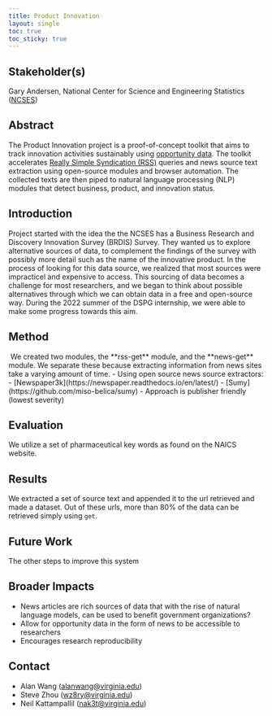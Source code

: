 ```yaml
---
title: Product Innovation
layout: single
toc: true
toc_sticky: true
---
```


## Stakeholder(s)
Gary Andersen, National Center for Science and Engineering Statistics ([NCSES](https://ncses.nsf.gov/)) 

## Abstract
The Product Innovation project is a proof-of-concept toolkit that aims to track innovation activities sustainably using
[opportunity data](https://hdsr.mitpress.mit.edu/pub/hnptx6lq/release/10). The toolkit accelerates [Really Simple Syndication (RSS)](https://en.wikipedia.org/wiki/RSS) queries and news
source text extraction using open-source modules and browser automation. The collected texts
are then piped to natural language processing (NLP) modules that detect business, product,
and innovation status.

## Introduction
Project started with the idea the the NCSES has a Business Research and Discovery Innovation Survey (BRDIS) Survey. They wanted us to explore alternative sources of data, to complement the findings of the survey with possibly more detail such as the name of the innovative product. In the process of looking for this data source, we realized that most sources were impracticel and expensive to access. This sourcing of data becomes a challenge for most researchers, and we began to think about possible alternatives through which we can obtain data in a free and open-source way. During the 2022 summer of the DSPG internship, we were able to make some progress towards this aim.

## Method
<img src="https://lucid.app/publicSegments/view/e1fac901-5124-444a-9fbd-d051a79b5469/image.png" alt="">
We created two modules, the **rss-get** module, and the **news-get** module. We separate these because extracting information from news sites take a varying amount of time.
- Using open source news source extractors:
  - [Newspaper3k](https://newspaper.readthedocs.io/en/latest/)
  - [Sumy](https://github.com/miso-belica/sumy)
- Approach is publisher friendly (lowest severity)

## Evaluation
We utilize a set of pharmaceutical key words as found on the NAICS website.

## Results
We extracted a set of source text and appended it to the url retrieved and made a dataset. Out of these urls, more than 80% of the data can be retrieved simply using ```get```.

## Future Work
The other steps to improve this system

## Broader Impacts
- News articles are rich sources of data that with the rise of natural language models, can be used to benefit government organizations?
- Allow for opportunity data in the form of news to be accessible to researchers
- Encourages research reproducibility

## Contact
- Alan Wang (alanwang@virginia.edu)
- Steve Zhou (wz8ry@virginia.edu)
- Neil Kattampallil (nak3t@virginia.edu)

